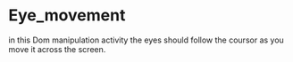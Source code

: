 # Eye_movement

in this Dom manipulation activity the eyes should follow the coursor as you move it across the screen.

